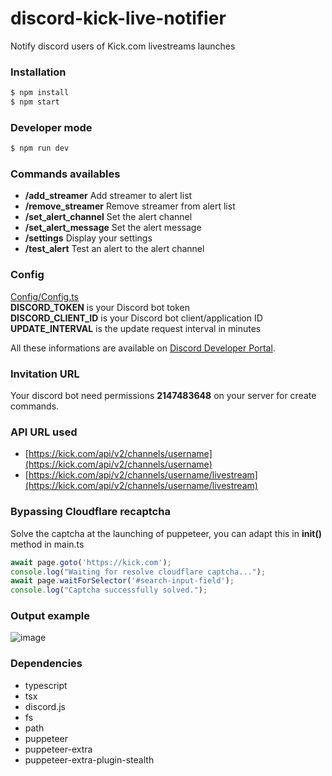 # discord-kick-live-notifier
Notify discord users of Kick.com livestreams launches

### Installation
```sh
$ npm install
$ npm start
```

### Developer mode
```sh
$ npm run dev
```

### Commands availables
* <b>/add_streamer</b> Add streamer to alert list
* <b>/remove_streamer</b> Remove streamer from alert list
* <b>/set_alert_channel</b> Set the alert channel
* <b>/set_alert_message</b> Set the alert message
* <b>/settings</b> Display your settings
* <b>/test_alert</b> Test an alert to the alert channel

### Config
[Config/Config.ts](https://github.com/Dani-404/kick-discord-notifier/blob/main/Config/Config.ts)<br>
<b>DISCORD_TOKEN</b> is your Discord bot token<br />
<b>DISCORD_CLIENT_ID</b> is your Discord bot client/application ID<br />
<b>UPDATE_INTERVAL</b> is the update request interval in minutes

All these informations are available on [Discord Developer Portal](https://discord.com/developers/).

### Invitation URL
Your discord bot need permissions <b>2147483648</b> on your server for create commands.

### API URL used
* [https://kick.com/api/v2/channels/username](https://kick.com/api/v2/channels/username)
* [https://kick.com/api/v2/channels/username/livestream](https://kick.com/api/v2/channels/username/livestream)

### Bypassing Cloudflare recaptcha
Solve the captcha at the launching of puppeteer, you can adapt this in <b>init()</b> method in main.ts 
```ts
await page.goto('https://kick.com');
console.log("Waiting for resolve cloudflare captcha...");
await page.waitForSelector('#search-input-field');
console.log("Captcha successfully solved.");
```

### Output example
![image](https://i.imgur.com/rrmCRoN.png)

### Dependencies 
* typescript
* tsx
* discord.js
* fs
* path
* puppeteer
* puppeteer-extra
* puppeteer-extra-plugin-stealth
